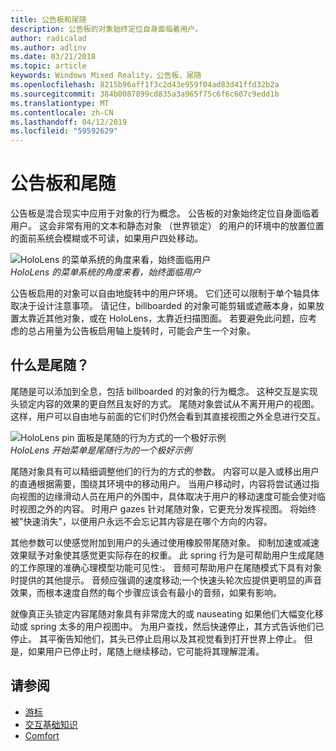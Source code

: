 ```yaml
---
title: 公告板和尾随
description: 公告板的对象始终定位自身面临着用户。
author: radicalad
ms.author: adlinv
ms.date: 03/21/2018
ms.topic: article
keywords: Windows Mixed Reality，公告板，尾随
ms.openlocfilehash: 8215b96aff1f3c2d43e959f04ad83d41ffd32b2a
ms.sourcegitcommit: 384b0087899cd835a3a965f75c6f6c607c9edd1b
ms.translationtype: MT
ms.contentlocale: zh-CN
ms.lasthandoff: 04/12/2019
ms.locfileid: "59592629"
---
```

# <a name="billboarding-and-tag-along"></a>公告板和尾随

公告板是混合现实中应用于对象的行为概念。 公告板的对象始终定位自身面临着用户。 这会非常有用的文本和静态对象 （世界锁定） 的用户的环境中的放置位置的面前系统会模糊或不可读，如果用户四处移动。

![HoloLens 的菜单系统的角度来看，始终面临用户](images/billboarding-fragments.gif)<br>
*HoloLens 的菜单系统的角度来看，始终面临用户*

公告板启用的对象可以自由地旋转中的用户环境。 它们还可以限制于单个轴具体取决于设计注意事项。 请记住，billboarded 的对象可能剪辑或遮蔽本身，如果放置太靠近其他对象，或在 HoloLens，太靠近扫描图面。 若要避免此问题，应考虑的总占用量为公告板启用轴上旋转时，可能会产生一个对象。

## <a name="what-is-a-tag-along"></a>什么是尾随？

尾随是可以添加到全息，包括 billboarded 的对象的行为概念。 这种交互是实现头锁定内容的效果的更自然且友好的方式。 尾随对象尝试从不离开用户的视图。 这样，用户可以自由地与前面的它们时仍然会看到其直接视图之外全息进行交互。

![HoloLens pin 面板是尾随的行为方式的一个极好示例](images/tagalong-1000px.jpg)<br>
*HoloLens 开始菜单是尾随行为的一个极好示例*

尾随对象具有可以精细调整他们的行为的方式的参数。 内容可以是入或移出用户的直通根据需要，围绕其环境中的移动用户。 当用户移动时，内容将尝试通过指向视图的边缘滑动人员在用户的外围中，具体取决于用户的移动速度可能会使对临时视图之外的内容。 时用户 gazes 针对尾随对象，它更充分发挥视图。 将始终被"快速消失"，以便用户永远不会忘记其内容是在哪个方向的内容。

其他参数可以使感觉附加到用户的头通过使用橡胶带尾随对象。 抑制加速或减速效果赋予对象使其感觉更实际存在的权重。 此 spring 行为是可帮助用户生成尾随的工作原理的准确心理模型功能可见性:。 音频可帮助用户在尾随模式下具有对象时提供的其他提示。 音频应强调的速度移动;一个快速头轮次应提供更明显的声音效果，而根本速度自然的每个步骤应该会有最小的音频，如果有影响。

就像真正头锁定内容尾随对象具有非常庞大的或 nauseating 如果他们大幅变化移动或 spring 太多的用户视图中。 为用户查找，然后快速停止，其方式告诉他们已停止。 其平衡告知他们，其头已停止启用以及其视觉看到打开世界上停止。 但是，如果用户已停止时，尾随上继续移动，它可能将其理解混淆。

## <a name="see-also"></a>请参阅
* [游标](cursors.md)
* [交互基础知识](interaction-fundamentals.md)
* [Comfort](comfort.md)
